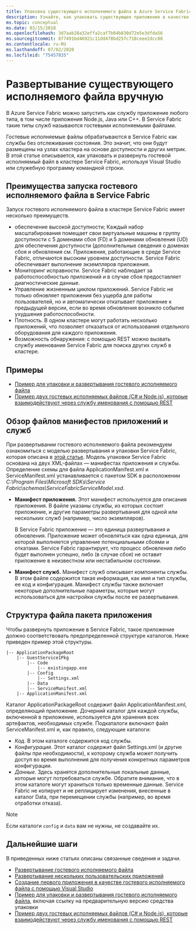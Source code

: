 ```yaml
---
title: Упаковка существующего исполняемого файла в Azure Service Fabric
description: Узнайте, как упаковать существующее приложение в качестве гостевого исполняемого файла для его развертывания в кластере Service Fabric.
ms.topic: conceptual
ms.date: 03/15/2018
ms.openlocfilehash: 3d7aab28a32effa2caf7b04b830d72e5e3dfda56
ms.sourcegitcommit: 877491bd46921c11dd478bd25fc718ceee2dcc08
ms.contentlocale: ru-RU
ms.lasthandoff: 07/02/2020
ms.locfileid: "75457835"
---
```

# <a name="deploy-an-existing-executable-to-service-fabric"></a>Развертывание существующего исполняемого файла вручную
В Azure Service Fabric можно запустить как службу приложение любого типа, в том числе приложения Node.js, Java или C++. В Service Fabric такие типы служб называются гостевыми исполняемыми файлами.

Гостевые исполняемые файлы обрабатываются в Service Fabric как службы без отслеживания состояния. Это значит, что они будут размещены на узлах кластера на основе доступности и других метрик. В этой статье описывается, как упаковать и развернуть гостевой исполняемый файл в кластере Service Fabric, используя Visual Studio или служебную программу командной строки.

## <a name="benefits-of-running-a-guest-executable-in-service-fabric"></a>Преимущества запуска гостевого исполняемого файла в Service Fabric
Запуск гостевого исполняемого файла в кластере Service Fabric имеет несколько преимуществ.

* обеспечение высокой доступности; Каждый набор масштабирования помещает свои виртуальные машины в группу доступности с 5 доменами сбоя (FD) и 5 доменами обновления (UD) для обеспечения доступности (дополнительные сведения о доменах сбоя и обновления см. Приложения, работающие в среде Service Fabric, отличаются высоким уровнем доступности. Service Fabric обеспечивает выполнение экземпляров приложения.
* Мониторинг исправности. Service Fabric наблюдает за работоспособностью приложений и в случае сбоя предоставляет диагностические данные.   
* Управление жизненным циклом приложений. Service Fabric не только обновляет приложения без ущерба для работы пользователей, но и автоматически откатывает приложение к предыдущей версии, если во время обновления возникло событие ухудшения работоспособности.    
* Плотность. В одном кластере могут работать несколько приложений, что позволяет отказаться от использования отдельного оборудования для каждого приложения.
* Возможность обнаружения: с помощью REST можно вызвать службу именования Service Fabric для поиска других служб в кластере. 

## <a name="samples"></a>Примеры
* [Пример для упаковки и развертывания гостевого исполняемого файла](https://github.com/Azure-Samples/service-fabric-dotnet-getting-started)
* [Пример двух гостевых исполняемых файлов (C# и Node.js), которые взаимодействуют через службу именования с помощью REST](https://github.com/Azure-Samples/service-fabric-dotnet-containers)

## <a name="overview-of-application-and-service-manifest-files"></a>Обзор файлов манифестов приложений и служб
При развертывании гостевого исполняемого файла рекомендуем ознакомиться с моделью развертывания и упаковки Service Fabric, которая описана в [этой статье](service-fabric-application-model.md). Модель упаковки Service Fabric основана на двух XML-файлах — манифестах приложения и службы. Определение схемы для файла ApplicationManifest.xml и ServiceManifest.xml устанавливается с пакетом SDK в расположении *C:\Program Files\Microsoft SDKs\Service Fabric\schemas\ServiceFabricServiceModel.xsd*.

* **Манифест приложения.** Этот манифест используется для описания приложения. В файле указаны службы, из которых состоит приложение, и другие параметры развертывания для одной или нескольких служб (например, число экземпляров).

  В Service Fabric приложение — это единица развертывания и обновления. Приложение может обновляться как одна единица, для которой выполняется управление потенциальными сбоями и откатами. Service Fabric гарантирует, что процесс обновления либо будет выполнен успешно, либо (в случае сбоя) не оставит приложение в неизвестном или нестабильном состоянии.
* **Манифест служб.** Манифест служб описывает компоненты службы. В этом файле содержится такая информация, как имя и тип службы, ее код и конфигурация. Манифест службы также включает некоторые дополнительные параметры, которые могут использоваться для настройки службы после ее развертывания.

## <a name="application-package-file-structure"></a>Структура файла пакета приложения
Чтобы развернуть приложение в Service Fabric, такое приложение должно соответствовать предопределенной структуре каталогов. Ниже приведен пример этой структуры.

```
|-- ApplicationPackageRoot
    |-- GuestService1Pkg
        |-- Code
            |-- existingapp.exe
        |-- Config
            |-- Settings.xml
        |-- Data
        |-- ServiceManifest.xml
    |-- ApplicationManifest.xml
```

Каталог ApplicationPackageRoot содержит файл ApplicationManifest.xml, определяющий приложение. Дочерний каталог для каждой службы, включенной в приложение, используется для хранения всех артефактов, необходимых службе. Подкаталоги включают файл ServiceManifest.xml и, как правило, следующие каталоги:

* *Код*. В этом каталоге содержится код службы.
* *Конфигурация*. Этот каталог содержит файл Settings.xml (и другие файлы при необходимости), к которому служба может получить доступ во время выполнения для получения конкретных параметров конфигурации.
* *Данные*. Здесь хранятся дополнительные локальные данные, которые могут потребоваться службе. Обратите внимание, что в этом каталоге могут храниться только временные данные. Service Fabric не копирует и не реплицирует изменения, внесенные в каталог Data, при перемещении службы (например, во время отработки отказа).

> [!NOTE]
> Если каталоги `config` и `data` вам не нужны, не создавайте их.
>
>

## <a name="next-steps"></a>Дальнейшие шаги
В приведенных ниже статьях описаны связанные сведения и задачи.
* [Развертывание гостевого исполняемого файла](service-fabric-deploy-existing-app.md)
* [Развертывание нескольких пользовательских приложений](service-fabric-deploy-multiple-apps.md)
* [Создание первого приложения в качестве гостевого исполняемого файла с помощью Visual Studio](quickstart-guest-app.md)
* [Пример для упаковки и развертывания гостевого исполняемого файла](https://github.com/Azure-Samples/service-fabric-dotnet-getting-started), включая ссылку на предварительную версию средства упаковки
* [Пример двух гостевых исполняемых файлов (C# и Node.js), которые взаимодействуют через службу именования с помощью REST](https://github.com/Azure-Samples/service-fabric-containers)

